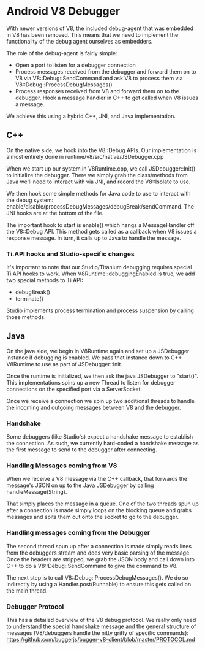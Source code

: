 Android V8 Debugger
====================

With newer versions of V8, the included debug-agent that was embedded in V8 has been removed. This means that we need to implement the functionality of the debug agent ourselves as embedders.

The role of the debug-agent is fairly simple:
- Open a port to listen for a debugger connection
- Process messages received from the debugger and forward them on to V8 via V8::Debug::SendCommand and ask V8 to process them via V8::Debug::ProcessDebugMessages()
- Process responses received from V8 and forward them on to the debugger. Hook a message handler in C++ to get called when V8 issues a message.


We achieve this using a hybrid C++, JNI, and Java implementation.


## C++
On the native side, we hook into the V8::Debug APIs.
Our implementation is almost entirely done in runtime/v8/src/native/JSDebugger.cpp

When we start up our system in V8Runtime.cpp, we call JSDebugger::Init() to initialize the debugger. There we simply grab the class/methods from Java we'll need to interact with via JNI, and record the V8::Isolate to use.

We then hook some simple methods for Java code to use to interact with the debug system: enable/disable/processDebugMessages/debugBreak/sendCommand. The JNI hooks are at the bottom of the file.

The important hook to start is enable() which hangs a MessageHandler off the V8::Debug API. This method gets called as a callback when V8 issues a response message. In turn, it calls up to Java to handle the message.

### Ti.API hooks and Studio-specific changes

It's important to note that our Studio/Titanium debugging requires special Ti.API hooks to work. When V8Runtime::debuggingEnabled is true, we add two special methods to Ti.API:
- debugBreak()
- terminate()

Studio implements process termination and process suspension by calling those methods.

## Java

On the java side, we begin in V8Runtime again and set up a JSDebugger instance if debugging is enabled. We pass that instance down to C++ V8Runtime to use as part of JSDebugger::Init.

Once the runtime is initialized, we then ask the java JSDebugger to "start()". This implementations spins up a new Thread to listen for debugger connections on the specified port via a ServerSocket.

Once we receive a connection we spin up two additional threads to handle the incoming and outgoing messages between V8 and the debugger.

### Handshake

Some debuggers (like Studio's) expect a handshake message to establish the connection. As such, we currently hard-coded a handshake message as the first message to send to the debugger after connecting.


### Handling Messages coming from V8

When we receive a V8 message via the C++ callback, that forwards the message's JSON on up to the Java JSDebugger by calling handleMessage(String).

That simply places the message in a queue. One of the two threads spun up after a connection is made simply loops on the blocking queue and grabs messages and spits them out onto the socket to go to the debugger.


### Handling messages coming from the Debugger

The second thread spun up after a connection is made simply reads lines from the debuggers stream and does very basic parsing of the message. Once the headers are stripped, we grab the JSON body and call down into C++ to do a V8::Debug::SendCommand to give the command to V8.

The next step is to call V8::Debug::ProcessDebugMessages(). We do so indirectly by using a Handler.post(Runnable) to ensure this gets called on the main thread.

### Debugger Protocol

This has a detailed overview of the V8 debug protocol. We really only need to understand the special handshake message and the general structure of messages (V8/debuggers handle the nitty gritty of specific commands):
https://github.com/buggerjs/bugger-v8-client/blob/master/PROTOCOL.md
